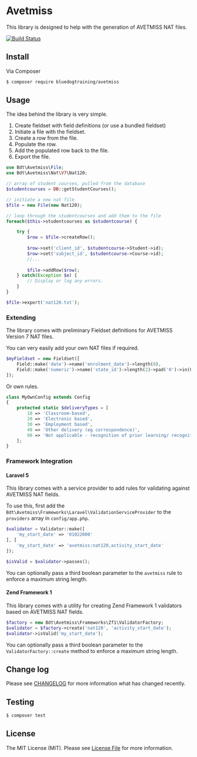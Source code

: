 # Avetmiss

This library is designed to help with the generation of AVETMISS NAT files.

[![Build Status](https://travis-ci.org/bluedogtraining/avetmiss.png?branch=master)](https://travis-ci.org/bluedogtraining/avetmiss)

## Install

Via Composer

``` bash
$ composer require bluedogtraining/avetmiss
```

## Usage

The idea behind the library is very simple.

1. Create fieldset with field definitions (or use a bundled fieldset)
2. Initiate a file with the fieldset.
3. Create a row from the file.
4. Populate the row.
5. Add the populated row back to the file.
6. Export the file.


```php
use Bdt\Avetmiss\File;
use Bdt\Avetmiss\Nat\V7\Nat120;

// array of student courses, pulled from the database
$studentcourses = DB::getStudentCourses();

// initiate a new nat file
$file = new File(new Nat120);

// loop through the studentcourses and add them to the file
foreach($this->studentcourses as $studentcourse) {

    try {
        $row = $file->createRow();
        
        $row->set('client_id', $studentcourse->Student->id);
        $row->set('subject_id', $studentcourse->Course->id);
        //...
        
        $file->addRow($row);
    } catch(Exception $e) {
        // Display or log any errors.
    }
}

$file->export('nat120.txt');
```

### Extending

The library comes with preliminary Fieldset definitions for AVETMISS Version 7 NAT files.

You can very easily add your own NAT files if required.

```php
$myFieldset = new Fieldset([
    Field::make('date')->name('enrolment_date')->length(8),
    Field::make('numeric')->name('state_id')->length(2)->pad('0')->in(Config::keys('states')),
]);
```

Or own rules.

```php
class MyOwnConfig extends Config
{
    protected static $deliveryTypes = [
        10 => 'Classroom-based',
        20 => 'Electronic based',
        30 => 'Employment based',
        40 => 'Other delivery (eg correspondence)',
        90 => 'Not applicable - recognition of prior learning/ recognition of current competency/ credit transfer'
    ];
}
```

### Framework Integration

#### Laravel 5

This library comes with a service provider to add rules for validating against
AVETMISS NAT fields.

To use this, first add the `Bdt\Avetmiss\Frameworks\Laravel\ValidationServiceProvider` to the `providers` array in `config/app.php`.

```php
$validator = Validator::make([
    'my_start_date' => '01022000'
], [
    'my_start_date' => 'avetmiss:nat120,activity_start_date'
]);

$isValid = $validator->passes();
```

You can optionally pass a third boolean parameter to the `avetmiss` rule to enforce a maximum string length.

#### Zend Framework 1

This library comes with a utility for creating Zend Framework 1 validators based
on AVETMISS NAT fields.

```php
$factory = new Bdt\Avetmiss\Frameworks\Zf1\ValidatorFactory;
$validator = $factory->create('nat120', 'activity_start_date');
$validator->isValid('my_start_date');
```

You can optionally pass a third boolean parameter to the `ValidatorFactory::create` method to enforce a maximum string length.

## Change log

Please see [CHANGELOG](CHANGELOG.md) for more information what has changed recently.

## Testing

``` bash
$ composer test
```

## License

The MIT License (MIT). Please see [License File](LICENSE.md) for more information.

